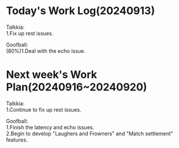# Today's Work Log(20240913)
Talkkia:\
1.Fix up rest issues.

Goofball:\
(80%)1.Deal with the echo issue.
# Next week's Work Plan(20240916~20240920)
Talkkia:\
1.Continue to fix up rest issues.

Goofball:\
1.Finish the latency and echo issues.\
2.Begin to develop "Laughers and Frowners" and "Match settlement" features.